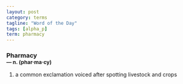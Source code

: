 ```yaml
---
layout: post
category: terms
tagline: "Word of the Day"
tags: [alpha_p]
term: pharmacy
---
```


<h3>Pharmacy<br/> <small>&mdash; n. (phar<span>&middot;</span>ma<span>&middot;</span>cy)</small></h3>
<p><ol>
<li>a common exclamation voiced after spotting livestock and crops</li>
</ol></p>
